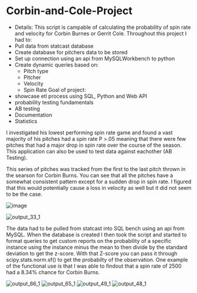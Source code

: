 # Corbin-and-Cole-Project
- Details:
This script is campable of calculating the probability of spin rate and velocity for Corbin Burnes or Gerrit Cole. Throughout this project I had to:
 - Pull data from statcast database
 - Create database for pitchers data to be stored
 - Set up connection using an api from MySQLWorkbench to python 
 - Create dynamic queries based on:
   - Pitch type 
   - Pitcher 
   - Velocity 
   - Spin Rate 
 Goal of project:
 - showcase etl process using SQL, Python and Web API
 - probability testing fundamentals 
 - AB testing
 - Documentation
 - Statistics

I investigated his lowest performing spin rate game and found a vast majority of his pitches had a spin rate P >.05 meaning that there were few pitches that had a major drop in spin rate over the course of the season. This application can also be used to test data against eachother (AB Testing).  

This series of pitches was tracked from the first to the last pitch thrown in the searson for Corbin Burns. You can see that all the pitches have a somewhat consistent pattern except for a sudden drop in spin rate. I figured that this would potentially cause a loss in velocity as well but it did not seem to be the case. 


![image](https://user-images.githubusercontent.com/94020684/210619929-0a359cad-4bc0-465b-993a-401a1dd0e665.png)

![output_33_1](https://user-images.githubusercontent.com/94020684/209399324-abf59fb6-2c67-49bd-bcbe-e67933aed849.png)


 The data had to be pulled from statcast into SQL bench using an api from MySQL. When the database is created I then took the script and started to format queries to get custom reports on the probability of a specific instance using the instance minus the mean to then divide by the standard deviation to get the z-score. With that Z-score you can pass it through scipy.stats.norm.sf() to get the probabilty of the observation. One example of the functional use is that I was able to findout that a spin rate of 2500 had a 8.34% chance for Corbin Burns. 

 
![output_66_1](https://user-images.githubusercontent.com/94020684/209399320-03e2b95d-749f-43c2-b78b-4e82891ad9ee.png)
![output_65_1](https://user-images.githubusercontent.com/94020684/209399321-1e155a6f-cad6-43a1-be1b-89eedcb24aa5.png)
![output_49_1](https://user-images.githubusercontent.com/94020684/209399322-7e64ace9-c74f-46b6-9d59-3d418bf30ede.png)
![output_48_1](https://user-images.githubusercontent.com/94020684/209399323-162e08a5-5888-4226-8453-c09db494b8d9.png)
